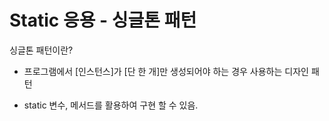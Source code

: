 <h1>Static 응용 - 싱글톤 패턴</h1>

싱글톤 패턴이란?

- 프로그램에서 [인스턴스]가 [단 한 개]만 생성되어야 하는 경우 사용하는 디자인 패턴

- static 변수, 메서드를 활용하여 구현 할 수 있음.
